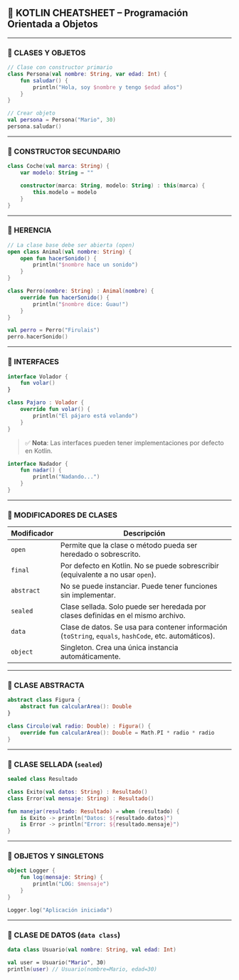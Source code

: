 ## 🧾 **KOTLIN CHEATSHEET – Programación Orientada a Objetos**

---

### 🔹 CLASES Y OBJETOS

```kotlin
// Clase con constructor primario
class Persona(val nombre: String, var edad: Int) {
    fun saludar() {
        println("Hola, soy $nombre y tengo $edad años")
    }
}

// Crear objeto
val persona = Persona("Mario", 30)
persona.saludar()
```

---

### 🔹 CONSTRUCTOR SECUNDARIO

```kotlin
class Coche(val marca: String) {
    var modelo: String = ""

    constructor(marca: String, modelo: String) : this(marca) {
        this.modelo = modelo
    }
}
```

---

### 🔹 HERENCIA

```kotlin
// La clase base debe ser abierta (open)
open class Animal(val nombre: String) {
    open fun hacerSonido() {
        println("$nombre hace un sonido")
    }
}

class Perro(nombre: String) : Animal(nombre) {
    override fun hacerSonido() {
        println("$nombre dice: Guau!")
    }
}

val perro = Perro("Firulais")
perro.hacerSonido()
```

---

### 🔹 INTERFACES

```kotlin
interface Volador {
    fun volar()
}

class Pajaro : Volador {
    override fun volar() {
        println("El pájaro está volando")
    }
}
```

> ✅ **Nota**: Las interfaces pueden tener implementaciones por defecto en Kotlin.

```kotlin
interface Nadador {
    fun nadar() {
        println("Nadando...")
    }
}
```

---

### 🔹 MODIFICADORES DE CLASES

| Modificador | Descripción                                                                                            |
| ----------- | ------------------------------------------------------------------------------------------------------ |
| `open`      | Permite que la clase o método pueda ser heredado o sobrescrito.                                        |
| `final`     | Por defecto en Kotlin. No se puede sobrescribir (equivalente a no usar `open`).                        |
| `abstract`  | No se puede instanciar. Puede tener funciones sin implementar.                                         |
| `sealed`    | Clase sellada. Solo puede ser heredada por clases definidas en el mismo archivo.                       |
| `data`      | Clase de datos. Se usa para contener información (`toString`, `equals`, `hashCode`, etc. automáticos). |
| `object`    | Singleton. Crea una única instancia automáticamente.                                                   |

---

### 🔹 CLASE ABSTRACTA

```kotlin
abstract class Figura {
    abstract fun calcularArea(): Double
}

class Circulo(val radio: Double) : Figura() {
    override fun calcularArea(): Double = Math.PI * radio * radio
}
```

---

### 🔹 CLASE SELLADA (`sealed`)

```kotlin
sealed class Resultado

class Exito(val datos: String) : Resultado()
class Error(val mensaje: String) : Resultado()

fun manejar(resultado: Resultado) = when (resultado) {
    is Exito -> println("Datos: ${resultado.datos}")
    is Error -> println("Error: ${resultado.mensaje}")
}
```

---

### 🔹 OBJETOS Y SINGLETONS

```kotlin
object Logger {
    fun log(mensaje: String) {
        println("LOG: $mensaje")
    }
}

Logger.log("Aplicación iniciada")
```

---

### 🔹 CLASE DE DATOS (`data class`)

```kotlin
data class Usuario(val nombre: String, val edad: Int)

val user = Usuario("Mario", 30)
println(user) // Usuario(nombre=Mario, edad=30)
```

